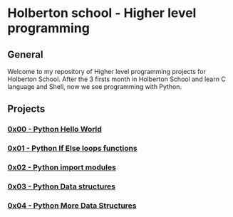 # Holberton school - Higher level programming

## General

Welcome to my repository of Higher level programming projects for Holberton School. After the 3 firsts month in Holberton School and learn C language and Shell, now we see programming with Python.

## Projects

### [0x00 - Python Hello World](0x00-python-hello_world/README.md)
### [0x01 - Python If Else loops functions](0x01-python-if_else_loops_functions/README.md)
### [0x02 - Python import modules](0x02-python-import_modules/README.md)
### [0x03 - Python Data structures](0x03-python-data_structures/README.md)
### [0x04 - Python More Data Structures](0x04-python-more_data_structures/README.md)
